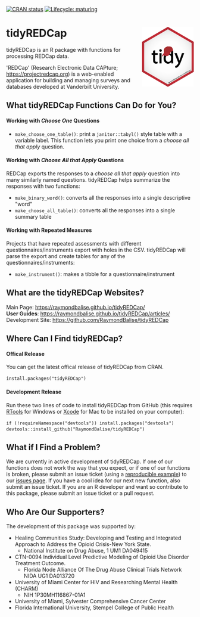   <!-- badges: start -->
  [![CRAN status](https://www.r-pkg.org/badges/version/tidyREDCap)](https://CRAN.R-project.org/package=tidyREDCap)
  [![Lifecycle: maturing](https://lifecycle.r-lib.org/articles/figures/lifecycle-stable.svg)](https://lifecycle.r-lib.org/articles/stages.html)
  <!-- badges: end -->

 <!-- [![Travis build status](https://travis-ci.org/RaymondBalise/tidyREDCap.svg?branch=master)](https://travis-ci.org/RaymondBalise/tidyREDCap) -->
 
# tidyREDCap <a href='https://raymondbalise.github.io/tidyREDCap/'><img src='man/figures/logo.png' align="right" width="139" /></a>

tidyREDCap is an R package with functions for processing REDCap data. 

'REDCap' (Research Electronic Data CAPture; <https://projectredcap.org>) is a web-enabled application for building and managing surveys and databases developed at Vanderbilt University.

## What tidyREDCap Functions Can Do for You?

#### Working with <i>Choose One</i> Questions

* `make_choose_one_table()`: print a `janitor::tabyl()` style table with a variable label.  This function lets you print one choice from a <i>choose all that apply</i> question. 

#### Working with <i>Choose All that Apply</i> Questions

REDCap exports the responses to a <i>choose all that apply</i> question into many similarly named questions.  tidyREDCap helps summarize the responses with two functions:

* `make_binary_word()`: converts all the responses into a single descriptive "word"
* `make_choose_all_table()`: converts all the responses into a single summary table

#### Working with Repeated Measures

Projects that have repeated assessments with different questionnaires/instruments export with holes in the CSV.  tidyREDCap will parse the export and create tables for any of the questionnaires/instruments:

* `make_instrument()`: makes a tibble for a questionnaire/instrument

## What are the tidyREDCap Websites?
Main Page: https://raymondbalise.github.io/tidyREDCap/   
**User Guides**: https://raymondbalise.github.io/tidyREDCap/articles/  
Development Site: https://github.com/RaymondBalise/tidyREDCap

## Where Can I Find tidyREDCap?

#### Offical Release
You can get the latest offical release of tidyREDCap from CRAN.
```
install.packages("tidyREDCap")
```

#### Development Release
Run these two lines of code to install tidyREDCap from GitHub (this requires [RTools](https://cran.r-project.org/bin/windows/Rtools/) for Windows or [Xcode](https://developer.apple.com/xcode/) for Mac to be installed on your computer):

```
if (!requireNamespace("devtools")) install.packages("devtools")
devtools::install_github("RaymondBalise/tidyREDCap")
```

## What if I Find a Problem?
We are currently in active development of tidyREDCap. If one of our functions does not work the way that you expect, or if one of our functions is broken, please submit an issue ticket (using a [reproducible example](https://reprex.tidyverse.org/articles/reprex-dos-and-donts.html)) to our [issues page](https://github.com/RaymondBalise/tidyREDCap/issues). If you have a cool idea for our next new function, also submit an issue ticket. If you are an R developer and want so contribute to this package, please submit an issue ticket or a pull request.

## Who Are Our Supporters?
The development of this package was supported by:

* Healing Communities Study: Developing and Testing and Integrated Approach to Address the Opioid Crisis-New York State. 
    * National Institute on Drug Abuse, 1 UM1 DA049415
* CTN-0094 Individual Level Predictive Modeling of Opioid Use Disorder Treatment Outcome.  
    * Florida Node Alliance Of The Drug Abuse Clinical Trials Network  NIDA UG1 DA013720
* University of Miami Center for HIV and Researching Mental Health (CHARM)
    * NIH	1P30MH116867-01A1
* University of Miami, Sylvester Comprehensive Cancer Center
* Florida International University, Stempel College of Public Health
